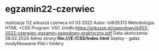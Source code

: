 # egzamin22-czerwiec
realizacja 1/2 arkusza czerwca inf 03 2022
Autor: lol635313
Metodologia:   HTML +CSS
Program: VSC
źródło:https://arkusze.pl/zawodowy/inf03-2022-czerwiec-egzamin-zawodowy-praktyczny.pdf
Data ukończenia: 08.02.2024
Adres strony:**file:///E:/CSS/Index.html**
Seploy - gałaz modyfikowanie
Pliki i foldery 
